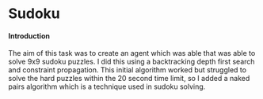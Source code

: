 # Sudoku

#### Introduction

The aim of this task was to create an agent which was able that was able to solve 9x9 sudoku puzzles. I did this using a backtracking depth first search and constraint propagation. This initial algorithm worked but struggled to solve the hard puzzles within the 20 second time limit, so I added a naked pairs algorithm which is a technique used in sudoku solving. 
